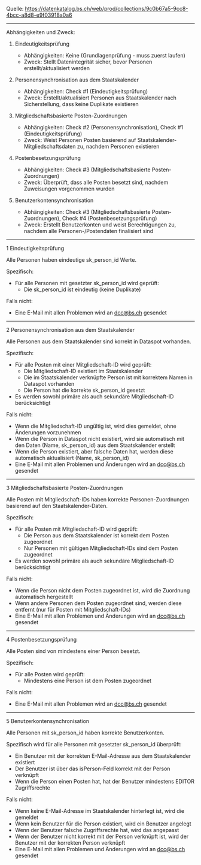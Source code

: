 Quelle: https://datenkatalog.bs.ch/web/prod/collections/9c0b67a5-9cc8-4bcc-a8d8-e9f03918a0a6

---

Abhängigkeiten und Zweck:

1. Eindeutigkeitsprüfung  
   - Abhängigkeiten: Keine (Grundlagenprüfung - muss zuerst laufen)  
   - Zweck: Stellt Datenintegrität sicher, bevor Personen erstellt/aktualisiert werden

2. Personensynchronisation aus dem Staatskalender  
   - Abhängigkeiten: Check #1 (Eindeutigkeitsprüfung)  
   - Zweck: Erstellt/aktualisiert Personen aus Staatskalender nach Sicherstellung, dass keine Duplikate existieren

3. Mitgliedschaftsbasierte Posten-Zuordnungen  
   - Abhängigkeiten: Check #2 (Personensynchronisation), Check #1 (Eindeutigkeitsprüfung)
   - Zweck: Weist Personen Posten basierend auf Staatskalender-Mitgliedschaftsdaten zu, nachdem Personen existieren

4. Postenbesetzungsprüfung  
   - Abhängigkeiten: Check #3 (Mitgliedschaftsbasierte Posten-Zuordnungen)  
   - Zweck: Überprüft, dass alle Posten besetzt sind, nachdem Zuweisungen vorgenommen wurden

5. Benutzerkontensynchronisation  
   - Abhängigkeiten: Check #3 (Mitgliedschaftsbasierte Posten-Zuordnungen), Check #4 (Postenbesetzungsprüfung)  
   - Zweck: Erstellt Benutzerkonten und weist Berechtigungen zu, nachdem alle Personen-/Postendaten finalisiert sind

---

1 Eindeutigkeitsprüfung

Alle Personen haben eindeutige sk_person_id Werte.

Spezifisch:
- Für alle Personen mit gesetzter sk_person_id wird geprüft:
	- Die sk_person_id ist eindeutig (keine Duplikate)

Falls nicht:
- Eine E-Mail mit allen Problemen wird an dcc@bs.ch gesendet

---
2 Personensynchronisation aus dem Staatskalender

Alle Personen aus dem Staatskalender sind korrekt in Dataspot vorhanden.

Spezifisch:
- Für alle Posten mit einer Mitgliedschaft-ID wird geprüft:
	- Die Mitgliedschaft-ID existiert im Staatskalender
	- Die im Staatskalender verknüpfte Person ist mit korrektem Namen in Dataspot vorhanden
	- Die Person hat die korrekte sk_person_id gesetzt
- Es werden sowohl primäre als auch sekundäre Mitgliedschaft-ID berücksichtigt

Falls nicht:
- Wenn die Mitgliedschaft-ID ungültig ist, wird dies gemeldet, ohne Änderungen vorzunehmen
- Wenn die Person in Dataspot nicht existiert, wird sie automatisch mit den Daten (Name, sk_person_id) aus dem Staatskalender erstellt
- Wenn die Person existiert, aber falsche Daten hat, werden diese automatisch aktualisiert (Name, sk_person_id)
- Eine E-Mail mit allen Problemen und Änderungen wird an dcc@bs.ch gesendet

---
3 Mitgliedschaftsbasierte Posten-Zuordnungen

Alle Posten mit Mitgliedschaft-IDs haben korrekte Personen-Zuordnungen basierend auf den Staatskalender-Daten.

Spezifisch:
- Für alle Posten mit Mitgliedschaft-ID wird geprüft:
	- Die Person aus dem Staatskalender ist korrekt dem Posten zugeordnet
	- Nur Personen mit gültigen Mitgliedschaft-IDs sind dem Posten zugeordnet
- Es werden sowohl primäre als auch sekundäre Mitgliedschaft-ID berücksichtigt

Falls nicht:
- Wenn die Person nicht dem Posten zugeordnet ist, wird die Zuordnung automatisch hergestellt
- Wenn andere Personen dem Posten zugeordnet sind, werden diese entfernt (nur für Posten mit Mitgliedschaft-IDs)
- Eine E-Mail mit allen Problemen und Änderungen wird an dcc@bs.ch gesendet

---
4 Postenbesetzungsprüfung

Alle Posten sind von mindestens einer Person besetzt.

Spezifisch:
- Für alle Posten wird geprüft:
	- Mindestens eine Person ist dem Posten zugeordnet

Falls nicht:
- Eine E-Mail mit allen Problemen wird an dcc@bs.ch gesendet

---
5 Benutzerkontensynchronisation

Alle Personen mit sk_person_id haben korrekte Benutzerkonten.

Spezifisch wird für alle Personen mit gesetzter sk_person_id überprüft:
- Ein Benutzer mit der korrekten E-Mail-Adresse aus dem Staatskalender existiert
- Der Benutzer ist über das isPerson-Feld korrekt mit der Person verknüpft
- Wenn die Person einen Posten hat, hat der Benutzer mindestens EDITOR Zugriffsrechte

Falls nicht:
- Wenn keine E-Mail-Adresse im Staatskalender hinterlegt ist, wird die gemeldet
- Wenn kein Benutzer für die Person existiert, wird ein Benutzer angelegt
- Wenn der Benutzer falsche Zugriffsrechte hat, wird das angepasst
- Wenn der Benutzer nicht korrekt mit der Person verknüpft ist, wird der Benutzer mit der korrekten Person verknüpft
- Eine E-Mail mit allen Problemen und Änderungen wird an dcc@bs.ch gesendet
